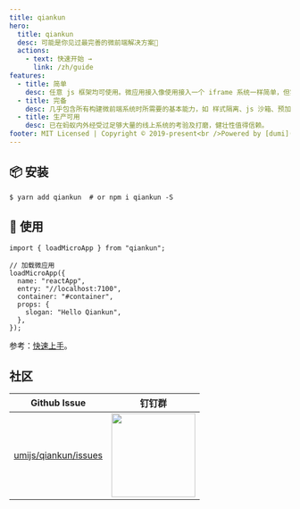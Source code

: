 ```yaml
---
title: qiankun
hero:
  title: qiankun
  desc: 可能是你见过最完善的微前端解决方案🧐
  actions:
    - text: 快速开始 →
      link: /zh/guide
features:
  - title: 简单
    desc: 任意 js 框架均可使用。微应用接入像使用接入一个 iframe 系统一样简单，但实际不是 iframe。
  - title: 完备
    desc: 几乎包含所有构建微前端系统时所需要的基本能力，如 样式隔离、js 沙箱、预加载等。
  - title: 生产可用
    desc: 已在蚂蚁内外经受过足够大量的线上系统的考验及打磨，健壮性值得信赖。
footer: MIT Licensed | Copyright © 2019-present<br />Powered by [dumi](https://d.umijs.org)
---
```


## 📦 安装

```shell
$ yarn add qiankun  # or npm i qiankun -S
```

## 🔨 使用

```tsx
import { loadMicroApp } from "qiankun";

// 加载微应用
loadMicroApp({
  name: "reactApp",
  entry: "//localhost:7100",
  container: "#container",
  props: {
    slogan: "Hello Qiankun",
  },
});
```

参考：[快速上手](/zh/guide/getting-started)。

## 社区

| Github Issue                                                    | 钉钉群                                                                                                          |
| --------------------------------------------------------------- | --------------------------------------------------------------------------------------------------------------- |
| [umijs/qiankun/issues](https://github.com/umijs/qiankun/issues) | <img src="https://gw.alipayobjects.com/mdn/rms_655822/afts/img/A*9UhaS65mywQAAAAAAAAAAAAAARQnAQ" width="150" /> |
